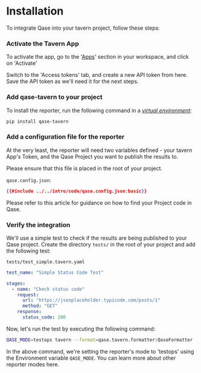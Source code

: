 # Installation

To integrate Qase into your tavern project, follow these steps:

### Activate the Tavern App
To activate the app, go to the '[Apps](https://app.qase.io/apps?app=tavern-reporter)' section in your workspace, and click on 'Activate'

Switch to the 'Access tokens' tab, and create a new API token from here. Save the API token as we'll need it for the next steps.

### Add qase-tavern to your project
To install the reporter, run the following command in a *[virtual environment](https://www.geeksforgeeks.org/python-virtual-environment/)*:

```sh
pip install qase-tavern
```

### Add a configuration file for the reporter
At the very least, the reporter will need two variables defined - your tavern App's Token, and the Qase Project you want to publish the results to.

Please ensure that this file is placed in the root of your project.

`qase.config.json`:
```json
{{#include ../../intro/code/qase.config.json:basic}}
```

Please refer to this article for guidance on how to find your Project code in Qase.

### Verify the integration
We'll use a simple test to check if the results are being published to your Qase project. Create the directory `tests/` in the root of your project and add the following test:

`tests/test_simple.tavern.yaml`
```yaml
test_name: "Simple Status Code Test"

stages:
  - name: "Check status code"
    request:
      url: "https://jsonplaceholder.typicode.com/posts/1"
      method: "GET"
    response:
      status_code: 200
```

Now, let's run the test by executing the following command:

```bash
QASE_MODE=testops tavern --format=qase.tavern.formatter:QaseFormatter
```

In the above command, we're setting the reporter's mode to 'testops' using the Environment variable `QASE_MODE`. You can learn more about other reporter modes here.
